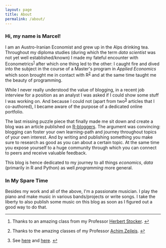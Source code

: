 ```yaml
---
layout: page
title: About
permalink: /about/
---
```


<h3>Hi, my name is Marcel! </h3>

<p>I am an Austro-Iranian Economist and grew up in the Alps drinking tea. Throughout my diploma studies (during which the term <em>data scientist</em> was not yet well established/known) I made my fateful encounter with Econometrics<sup id="fnref:1"><a class="footnote-ref" href="#fn:1" rel="footnote">1</a></sup> after which one thing led to the other: I caught fire and dived into the subject in the course of a Master's program in <em>Applied Economics</em> which soon brought me in contact with R<sup id="fnref:2"><a class="footnote-ref" href="#fn:2" rel="footnote">2</a></sup> and at the same time taught me the beauty of programming. </p>
<p>While I never really understood the value of blogging, in a recent job interview for a position as an analyst I was asked if I could show some stuff I was working on. And because I could not (apart from two<sup id="fnref:3"><a class="footnote-ref" href="#fn:3" rel="footnote">3</a></sup> articles that I co-authored), I became aware of the purpose of a dedicated online portfolio.</p>
<p>The last missing puzzle piece that finally made me sit down and create a blog was an article published on <a href="https://www.r-bloggers.com/advice-to-aspiring-data-scientists-start-a-blog/">R-bloggers</a>. The argument was convincing: blogging can foster your own learning-path and journey throughout topics of your own interest. And by writing and publishing something you make sure to research as good as you can about a certain topic. At the same time you expose yourself to a huge community through which you can connect to peers and receive valuable feedback.</p>
<p>This blog is hence dedicated to my journey to all things <em>economics</em>, <em>data</em> (primarily in R and Python) as well <em>programming</em> more general.</p>


<h3>In My Spare Time</h3>
  <p>Besides my work and all of the above, I'm a passionate musician. I play the piano and make music in various bands/projects or write songs. I take the liberty to also publish some music on this blog as soon as I figured out a good way to do that.</p>

  <div class="footnote">
      <hr/>
      <ol>
          <li id="fn:1">
          <p>Thanks to an amazing class from my Professor <a href="https://www.hsto.info/econometrics/">Herbert Stocker</a>. <a class="footnote-backref" href="#fnref:1" rev="footnote" title="Jump back to footnote 1 in the text">↩</a></p>
          </li>
          <li id="fn:2">
              <p>Thanks to the amazing classes of my Professor <a href="https://eeecon.uibk.ac.at/~zeileis/">Achim Zeileis</a>. <a class="footnote-backref" href="#fnref:2" rev="footnote" title="Jump back to footnote 2 in the text">↩</a></p>
          </li>
          <li id="fn:3">
              <p>See <a href="https://econpapers.repec.org/article/onboenbfs/y_3a2016_3ai_3a31_3ab_3a3.htm">here</a> and <a href="https://www.unece.org/fileadmin/DAM/stats/documents/ece/ces/ge.42/2017/ECB.pdf">here</a>. <a class="footnote-backref" href="#fnref:3" rev="footnote" title="Jump back to footnote 3 in the text">↩</a></p>
          </li>
      </ol>
  </div>
